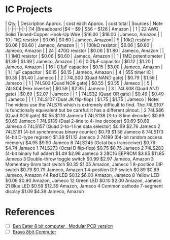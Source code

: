 # IC Projects


| Qty.	| Description	Approx. | cost each	Approx. | cost total	| Sources | Note |
|-|-|-|-|-|
|14	|Breadboard |$4 – $9	| $56 – $126	| Amazon |
| 1	| 22 AWG Solid Tinned-Copper Hook-Up Wire |  $16.00	| $16.00	| Jameco, Amazon |
| 10	| 1kΩ resistor | $0.06	| $0.60	| Jameco, Amazon| 
| 9	| 10kΩ resistor | $0.06	| $0.60	| Jameco, Amazon | 
| 1	| 100kΩ resistor | $0.06	| $0.60	| Jameco, Amazon | 
| 24	| 470Ω resistor | $0.06	| $1.80	| Jameco, Amazon | 
| 1	| 1MΩ resistor | $0.06	| $0.60	| Jameco, Amazon | 
| 1	| 1MΩ potentiometer | $1.39	| $1.39	| Jameco, Amazon | 
| 6	| 0.01µF capacitor | $0.12	| $1.20	| Jameco, Amazon | 
| 16	| 0.1µF capacitor | $0.15	| $3.00	| Jameco, Amazon | 
| 1	| 1µF capacitor | $0.15	| $0.15	| Jameco, Amazon | 
| 4	| 555 timer IC | $0.35	| $1.40	| Jameco | 
| 2	| 74LS00 (Quad NAND gate) | $0.79	| $1.58	| Jameco | 
| 1	| 74LS02 (Quad NOR gate) | $0.55	| $0.55	| Jameco | 
| 5	| 74LS04 (Hex inverter) | $0.59	| $2.95	| Jameco | 
| 3	| 74LS08 (Quad AND gate) | $0.69	| $2.07	| Jameco | 
| 1	| 74LS32 (Quad OR gate) | $0.49	| $0.49	| Jameco | 
| 1	| 74LS107 (Dual JK flip-flop) |  $1.75	| $1.75	| Jameco |  Note: The videos use the 74LS76 which is extremely difficult to find. The 74LS107 is functionally equivalent but be careful: it has a different pinout. |
2	74LS86 (Quad XOR gate)
$0.55	$1.10	Jameco
1	74LS138 (3-to-8 line decoder)
$0.69	$0.69	Jameco
1	74LS139 (Dual 2-line to 4-line decoder)
$0.69	$0.69	Jameco
4	74LS157 (Quad 2-to-1 line data selector)
$0.69	$2.76	Jameco
2	74LS161 (4-bit synchronous binary counter)
$0.79	$1.58	Jameco
8	74LS173 (4-bit D-type register)
$1.39	$11.12	Jameco
2	74189 (64-bit random access memory)
$4.95	$9.90	Jameco
6	74LS245 (Octal bus transceiver)
$0.79	$4.74	Jameco
1	74LS273 (Octal D flip-flop)
$0.75	$0.75	Jameco
2	74LS283 (4-bit binary full adder)
$1.49	$2.98	Jameco
3	28C16 EEPROM
$3.95	$11.85	Jameco
3	Double-throw toggle switch
$0.99	$2.97	Jameco, Amazon
3	Momentary 6mm tact switch
$0.35	$1.05	Amazon, Jameco
1	8-position DIP switch
$0.79	$0.79	Jameco, Amazon
1	4-position DIP switch
$0.89	$0.89	Jameco, Amazon
44	Red LED
$0.12	$6.00	Amazon, Jameco
8	Yellow LED
$0.09	$0.90	Amazon, Jameco
12	Green LED
$0.10	$2.00	Amazon, Jameco
21	Blue LED
$0.59	$12.39	Amazon, Jameco
4	Common cathode 7-segment display
$1.09	$4.36	Jameco, Amazon


# References

- [ ] [Ben Eater 8 bit computer , Modular PCB version](https://www.youtube.com/watch?v=wOXxTTTeM90&t=3s)
- [ ] [Bravo 8bit Computer](https://www.youtube.com/playlist?list=PLGAKSr7ldWJGOftDSv8rVRprKX-267lCA)
